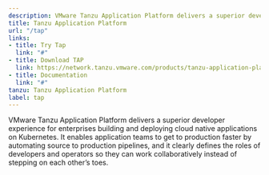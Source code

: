 ```yaml
---
description: VMware Tanzu Application Platform delivers a superior developer experience for enterprises building and deploying cloud native applications on Kubernetes. It enables application teams to get to production faster by automating source to production pipelines, and it clearly defines the roles of developers and operators so they can work collaboratively instead of stepping on each other’s toes.
title: Tanzu Application Platform
url: "/tap"
links:
- title: Try Tap
  link: "#"
- title: Download TAP
  link: https://network.tanzu.vmware.com/products/tanzu-application-platform/
- title: Documentation
  link: "#"
tanzu: Tanzu Application Platform
label: tap
---
```


VMware Tanzu Application Platform delivers a superior developer experience for enterprises building and deploying cloud native applications on Kubernetes. It enables application teams to get to production faster by automating source to production pipelines, and it clearly defines the roles of developers and operators so they can work collaboratively instead of stepping on each other’s toes.